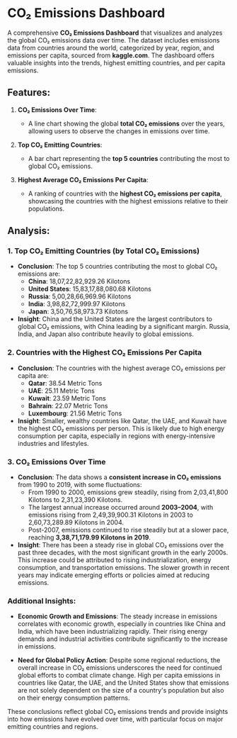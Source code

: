 # CO₂ Emissions Dashboard

A comprehensive **CO₂ Emissions Dashboard** that visualizes and analyzes the global CO₂ emissions data over time. The dataset includes emissions data from countries around the world, categorized by year, region, and emissions per capita, sourced from **kaggle.com**. The dashboard offers valuable insights into the trends, highest emitting countries, and per capita emissions.

## Features:
1. **CO₂ Emissions Over Time**:
   - A line chart showing the global **total CO₂ emissions** over the years, allowing users to observe the changes in emissions over time. 
   
2. **Top CO₂ Emitting Countries**:
   - A bar chart representing the **top 5 countries** contributing the most to global CO₂ emissions. 
   
3. **Highest Average CO₂ Emissions Per Capita**:
   - A ranking of countries with the **highest CO₂ emissions per capita**, showcasing the countries with the highest emissions relative to their populations.

## Analysis:

### 1. **Top CO₂ Emitting Countries (by Total CO₂ Emissions)**
   - **Conclusion**: The top 5 countries contributing the most to global CO₂ emissions are:
     - **China**: 18,07,22,82,929.26 Kilotons
     - **United States**: 15,83,17,88,080.68 Kilotons
     - **Russia**: 5,00,28,66,969.96 Kilotons
     - **India**: 3,98,82,72,999.97 Kilotons
     - **Japan**: 3,50,76,58,973.73 Kilotons
   - **Insight**: China and the United States are the largest contributors to global CO₂ emissions, with China leading by a significant margin. Russia, India, and Japan also contribute heavily to global emissions.

### 2. **Countries with the Highest CO₂ Emissions Per Capita**
   - **Conclusion**: The countries with the highest average CO₂ emissions per capita are:
     - **Qatar**: 38.54 Metric Tons
     - **UAE**: 25.11 Metric Tons
     - **Kuwait**: 23.59 Metric Tons
     - **Bahrain**: 22.07 Metric Tons
     - **Luxembourg**: 21.56 Metric Tons
   - **Insight**: Smaller, wealthy countries like Qatar, the UAE, and Kuwait have the highest CO₂ emissions per person. This is likely due to high energy consumption per capita, especially in regions with energy-intensive industries and lifestyles.

### 3. **CO₂ Emissions Over Time**
   - **Conclusion**: The data shows a **consistent increase in CO₂ emissions** from 1990 to 2019, with some fluctuations:
     - From 1990 to 2000, emissions grew steadily, rising from 2,03,41,800 Kilotons to 2,31,23,390 Kilotons.
     - The largest annual increase occurred around **2003–2004**, with emissions rising from 2,49,39,900.31 Kilotons in 2003 to 2,60,73,289.89 Kilotons in 2004.
     - Post-2007, emissions continued to rise steadily but at a slower pace, reaching **3,38,71,179.99 Kilotons in 2019**.
   - **Insight**: There has been a steady rise in global CO₂ emissions over the past three decades, with the most significant growth in the early 2000s. This increase could be attributed to rising industrialization, energy consumption, and transportation emissions. The slower growth in recent years may indicate emerging efforts or policies aimed at reducing emissions.

### Additional Insights:
- **Economic Growth and Emissions**: The steady increase in emissions correlates with economic growth, especially in countries like China and India, which have been industrializing rapidly. Their rising energy demands and industrial activities contribute significantly to the increase in emissions.
  
- **Need for Global Policy Action**: Despite some regional reductions, the overall increase in CO₂ emissions underscores the need for continued global efforts to combat climate change. High per capita emissions in countries like Qatar, the UAE, and the United States show that emissions are not solely dependent on the size of a country's population but also on their energy consumption patterns.

These conclusions reflect global CO₂ emissions trends and provide insights into how emissions have evolved over time, with particular focus on major emitting countries and regions.
